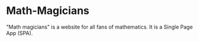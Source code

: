 # Math-Magicians
"Math magicians" is a website for all fans of mathematics. It is a Single Page App (SPA).
